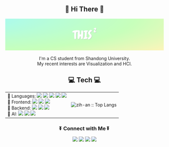 
<h2 align="center">🤙 Hi There 🤙</h2>
<img src="profileflag.png" />
<div align="center">
  <p>I'm a CS student from Shandong University. <br/>My recent interests are Visualization and HCI. </p>
</div>

<h2 align="center">💻 Tech 💻</h2>
<table align="center">
  <tr>
    <td>
        <div> 
          📖 Languages: 
          <img src="https://img.shields.io/badge/-HTML5-E34F26?style=flat&logo=html5&logoColor=FFFFFF" />
          <img src="https://img.shields.io/badge/-CSS3-1572B6?style=flat&logo=css3&logoColor=FFFFFF" />
          <img src="https://img.shields.io/badge/-JavaScript-eed718?style=flat&logo=javascript&logoColor=ffffff" />
          <img src="https://img.shields.io/badge/Python-3776AB?style=flat&logo=python&logoColor=white" />
          <img src="https://img.shields.io/badge/C%2B%2B-00599C?style=flat&logo=c%2B%2B&logoColor=white" />
        </div>
        <div> 
          🌻 Frontend: 
          <img src="https://img.shields.io/badge/React-20232A?style=flat&logo=react&logoColor=61DAFB" />
          <img src="https://img.shields.io/badge/Vue.js-35495E?style=flat&logo=vue.js&logoColor=4FC08D" />
          <img src="https://img.shields.io/badge/d3.js-FF6F00?style=flat&logo=d3.js&logoColor=ffffff" />
        </div>
        <div> 
          🔧 Backend: 
          <img src="https://img.shields.io/badge/-Node.js-3C873A?style=flat&logo=Node.js&logoColor=white" />
          <img src="https://img.shields.io/badge/-Express.js-787878?style=flat&logo=express&logoColor=white" />
          <img src="https://img.shields.io/badge/Django-092E20?style=flat&logo=django&logoColor=white" />
        </div>
        <div>
            🤖 AI: 
            <img src="https://img.shields.io/badge/-PyTorch-EE4C2C?style=flat&logo=pytorch&logoColor=white" />
            <img src="https://img.shields.io/badge/-Jupyter-orange?style=flat&logo=Jupyter&logoColor=white" />
            <img src="https://www.mathworks.com/matlabcentral/images/matlab-file-exchange.svg" />
        </div>
    </td>
    <td>
       <img src="https://github-readme-stats.vercel.app/api/top-langs/?username=zih-an&langs_count=10&theme=vue&bg_color=white&layout=compact&hide_border=true" alt="zih-an :: Top Langs" />
    </td>
  </tr>
 </table>

<div>
  <h3 align="center">⏬ Connect with Me ⏬</h3>
  <p align="center">
    <a href="mailto: zihanzhao777@gmail.com" target="blank"><img src="https://img.shields.io/badge/Gmail-D14836?style=flat&logo=gmail&logoColor=white"/></a>
    <a href="https://twitter.com/zihanzhao47" target="blank"><img src="https://img.shields.io/badge/Twitter-1DA1F2?style=flat&logo=twitter&logoColor=white"/></a>
    <a href="https://medium.com/@zihanzhao47" target="blank"><img src="https://img.shields.io/badge/Medium-12100E?style=flat&logo=medium&logoColor=white" /></a>
    <a href="https://blog.csdn.net/HANZY72" target="blank"><img src="https://img.shields.io/badge/CSDN-Zih_An-fc5531?style=flat"></a>
  </p>
</div>
